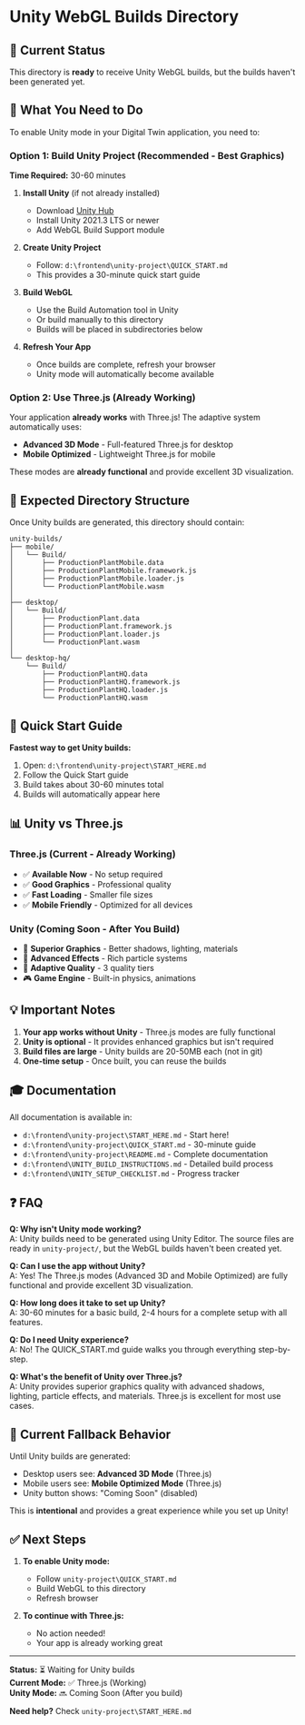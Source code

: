 # Unity WebGL Builds Directory

## 📁 Current Status

This directory is **ready** to receive Unity WebGL builds, but the builds haven't been generated yet.

## 🎯 What You Need to Do

To enable Unity mode in your Digital Twin application, you need to:

### Option 1: Build Unity Project (Recommended - Best Graphics)

**Time Required:** 30-60 minutes

1. **Install Unity** (if not already installed)
   - Download [Unity Hub](https://unity.com/download)
   - Install Unity 2021.3 LTS or newer
   - Add WebGL Build Support module

2. **Create Unity Project**
   - Follow: `d:\frontend\unity-project\QUICK_START.md`
   - This provides a 30-minute quick start guide

3. **Build WebGL**
   - Use the Build Automation tool in Unity
   - Or build manually to this directory
   - Builds will be placed in subdirectories below

4. **Refresh Your App**
   - Once builds are complete, refresh your browser
   - Unity mode will automatically become available

### Option 2: Use Three.js (Already Working)

Your application **already works** with Three.js! The adaptive system automatically uses:
- **Advanced 3D Mode** - Full-featured Three.js for desktop
- **Mobile Optimized** - Lightweight Three.js for mobile

These modes are **already functional** and provide excellent 3D visualization.

## 📂 Expected Directory Structure

Once Unity builds are generated, this directory should contain:

```
unity-builds/
├── mobile/
│   └── Build/
│       ├── ProductionPlantMobile.data
│       ├── ProductionPlantMobile.framework.js
│       ├── ProductionPlantMobile.loader.js
│       └── ProductionPlantMobile.wasm
│
├── desktop/
│   └── Build/
│       ├── ProductionPlant.data
│       ├── ProductionPlant.framework.js
│       ├── ProductionPlant.loader.js
│       └── ProductionPlant.wasm
│
└── desktop-hq/
    └── Build/
        ├── ProductionPlantHQ.data
        ├── ProductionPlantHQ.framework.js
        ├── ProductionPlantHQ.loader.js
        └── ProductionPlantHQ.wasm
```

## 🚀 Quick Start Guide

**Fastest way to get Unity builds:**

1. Open: `d:\frontend\unity-project\START_HERE.md`
2. Follow the Quick Start guide
3. Build takes about 30-60 minutes total
4. Builds will automatically appear here

## 📊 Unity vs Three.js

### Three.js (Current - Already Working)
- ✅ **Available Now** - No setup required
- ✅ **Good Graphics** - Professional quality
- ✅ **Fast Loading** - Smaller file sizes
- ✅ **Mobile Friendly** - Optimized for all devices

### Unity (Coming Soon - After You Build)
- 🎨 **Superior Graphics** - Better shadows, lighting, materials
- 🚀 **Advanced Effects** - Rich particle systems
- 📱 **Adaptive Quality** - 3 quality tiers
- 🎮 **Game Engine** - Built-in physics, animations

## 💡 Important Notes

1. **Your app works without Unity** - Three.js modes are fully functional
2. **Unity is optional** - It provides enhanced graphics but isn't required
3. **Build files are large** - Unity builds are 20-50MB each (not in git)
4. **One-time setup** - Once built, you can reuse the builds

## 🎓 Documentation

All documentation is available in:
- `d:\frontend\unity-project\START_HERE.md` - Start here!
- `d:\frontend\unity-project\QUICK_START.md` - 30-minute guide
- `d:\frontend\unity-project\README.md` - Complete documentation
- `d:\frontend\UNITY_BUILD_INSTRUCTIONS.md` - Detailed build process
- `d:\frontend\UNITY_SETUP_CHECKLIST.md` - Progress tracker

## ❓ FAQ

**Q: Why isn't Unity mode working?**  
A: Unity builds need to be generated using Unity Editor. The source files are ready in `unity-project/`, but the WebGL builds haven't been created yet.

**Q: Can I use the app without Unity?**  
A: Yes! The Three.js modes (Advanced 3D and Mobile Optimized) are fully functional and provide excellent 3D visualization.

**Q: How long does it take to set up Unity?**  
A: 30-60 minutes for a basic build, 2-4 hours for a complete setup with all features.

**Q: Do I need Unity experience?**  
A: No! The QUICK_START.md guide walks you through everything step-by-step.

**Q: What's the benefit of Unity over Three.js?**  
A: Unity provides superior graphics quality with advanced shadows, lighting, particle effects, and materials. Three.js is excellent for most use cases.

## 🔄 Current Fallback Behavior

Until Unity builds are generated:
- Desktop users see: **Advanced 3D Mode** (Three.js)
- Mobile users see: **Mobile Optimized Mode** (Three.js)
- Unity button shows: "Coming Soon" (disabled)

This is **intentional** and provides a great experience while you set up Unity!

## ✅ Next Steps

1. **To enable Unity mode:**
   - Follow `unity-project\QUICK_START.md`
   - Build WebGL to this directory
   - Refresh browser

2. **To continue with Three.js:**
   - No action needed!
   - Your app is already working great

---

**Status:** ⏳ Waiting for Unity builds  
**Current Mode:** ✅ Three.js (Working)  
**Unity Mode:** 🔜 Coming Soon (After you build)

**Need help?** Check `unity-project\START_HERE.md`
